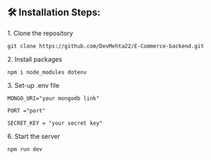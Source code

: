<h2>🛠️ Installation Steps:</h2>

<p>1. Clone the repository</p>

```
git clone https://github.com/DevMehta22/E-Commerce-backend.git
```

<p>2. Install packages</p>

```
npm i node_modules dotenv
```

<p>3. Set-up .env file</p>

```
MONGO_URI="your mongodb link"
```

```
PORT ="port"
```

```
SECRET_KEY = "your secret key"
```

<p>6. Start the server</p>

```
npm run dev
```
